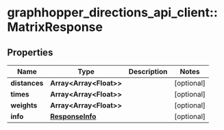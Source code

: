 # graphhopper_directions_api_client::MatrixResponse

## Properties
Name | Type | Description | Notes
------------ | ------------- | ------------- | -------------
**distances** | **Array&lt;Array&lt;Float&gt;&gt;** |  | [optional] 
**times** | **Array&lt;Array&lt;Float&gt;&gt;** |  | [optional] 
**weights** | **Array&lt;Array&lt;Float&gt;&gt;** |  | [optional] 
**info** | [**ResponseInfo**](ResponseInfo.md) |  | [optional] 


